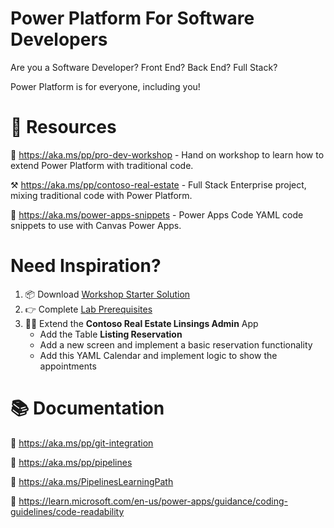 # Power Platform For Software Developers

Are you a Software Developer? Front End? Back End? Full Stack?

Power Platform is for everyone, including you!

# 📖 Resources

🧪 https://aka.ms/pp/pro-dev-workshop - Hand on workshop to learn how to extend Power Platform with traditional code.

⚒️ https://aka.ms/pp/contoso-real-estate - Full Stack Enterprise project, mixing traditional code with Power Platform.

🧩 https://aka.ms/power-apps-snippets - Power Apps Code YAML code snippets to use with Canvas Power Apps.

# Need Inspiration?

1. 📦 Download [Workshop Starter Solution](./WorkshopStarterSolution/)
2. 👉 Complete [Lab Prerequisites](./Labs/Lab%20Prerequisites.md)
3. 🧑‍💻 Extend the **Contoso Real Estate Linsings Admin** App
   - Add the Table **Listing Reservation**
   - Add a new screen and implement a basic reservation functionality
   - Add this YAML Calendar and implement logic to show the appointments
  
# 📚 Documentation
📃 https://aka.ms/pp/git-integration

📃 https://aka.ms/pp/pipelines

📃 https://aka.ms/PipelinesLearningPath

📃 https://learn.microsoft.com/en-us/power-apps/guidance/coding-guidelines/code-readability



